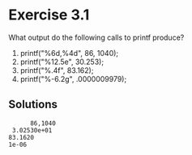 # Exercise 3.1

What output do the following calls to printf produce?

1. printf("%6d,%4d", 86, 1040);
2. printf("%12.5e", 30.253);
3. printf("%.4f", 83.162);
4. printf("%-6.2g", .0000009979);

## Solutions

```text
      86,1040
 3.02530e+01
83.1620
1e-06     
```
